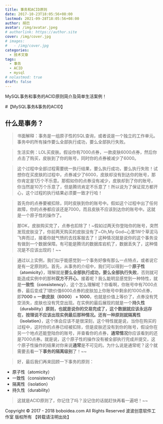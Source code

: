 ```yaml
---
title: 事务和ACID原则
date: 2017-10-23T18:05:56+08:00
lastmod: 2021-09-28T18:05:56+08:00
author: 胡巴
avatar: /img/avatar.jpeg
# authorlink: https://author.site
cover: /img/cover.jpg
# images:
#   - /img/cover.jpg
categories:
  - 技术文章
tags:
  - 事务
  - ACID
  - mysql
# nolastmod: true
draft: false
---
```


MySQL事务和事务的ACID原则简介及简单生活案例！

<!--more-->

#【MySQL事务&事务的ACID】
## 什么是事务？
> 书面解释：事务是一组原子性的SQL查询，或者说是一个独立的工作单元。事务中的所有操作要么全部执行成功，要么全部执行失败。

> 生活实例：LOL买皮肤。假设你有7000点券，一款皮肤6000点券，然后你点击了购买，皮肤到了你的账号，同时你的点券被减少了6000。

> 这个过程中全部过程需要统一执行结果，要么执行成功，要么执行失败！试想你在买皮肤的过程中，点券减少了6000，皮肤却没有到达你的账号，那你肯定是1万个不乐意。那假如你的点券没有减少，皮肤却到了你的账号，你当然是10万个乐意了，但是腾讯肯定不乐意了！所以说为了保证双方都开心，这个过程的执行结果必须要一致才行哈！

> 首先你的点券要被扣除，同时皮肤到你的账号中。假如这个过程中出了任何故障，你的点券都应该还是7000，而且皮肤不应该到达你的账号中。这就是一个原子性的操作了。

> 那OK，皮肤购买完了，点券也扣除了！~假如过两天你登陆你的账号，突然发现皮肤没了，你前两天购买的皮肤没有了~Oh,My God~心里1W个草泥马飞奔而过，接着你就气愤的去找客服去了！这种情况就是说你的这个事务没有做到一个数据保障。有可能是腾讯的数据库宕机了，数据丢失了，这种情况是不应该出现的！~~

> 通过以上实例，我们似乎能感觉到一个事务好像有那么一点特点，或者说它是有一定原则的。首先，从事务的介绍中，我们可以得到一个**原子性（atomicity）**，理解就是**要么全部执行成功，要么全部执行失败**，否则就可能造成实例中的那种**双方不开心**。接着呢？我么能明显感觉到一种特性，就是**一致性（consistency）**，这个怎么理解呢？你看啊，你账号中有7000点券，最后变成了1款价值6000点券的皮肤加上你账号中剩余的1000点券，即**7000 = 一款皮肤（6000） + 1000**，也就是价值上等价了，点券没有凭空消失，皮肤也没有凭空出现。在实例的最后展现的就是一个**持久性（durability）**原则，也就是说你的交易完成了，这个数据就应该永远存在，按理说不应该出现实例最后那种情况。还有一种原则就**隔离性（isolation）**，这个体会应该不是很深刻，这个特性就是说，当你在购买的过程中，这时你的点券已经被扣除，但是皮肤还没有到你的账号，假设你在另一个地点还能登陆你的账号，并查看你的点券，**通常情况**你应该看到的还是7000点券。就是说，这个原子性的操作没有被全部执行完成并提交，这个原子性操作的结果对你来说**通常**是不可见的。为什么说是通常呢？这个就需要去看一下**事务的隔离级别**了！~~

> 好，最后我们再来回顾一下事务的原则：
- 原子性（atomicity）
- 一致性（consistency）
- 隔离性（isolation）
- 持久性（durability）

> 这就是ACID原则了，你记住了吗？没记住的话就赶快再看一遍吧！~~

<!--declare-declare-->

Copyright &copy; 2017 - 2018 boboidea.com All Rights Reserved 波波创意软件工作室 版权所有 【转载请注明出处】
